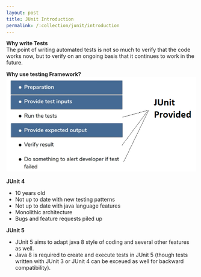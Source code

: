 ```yaml
---
layout: post
title: JUnit Introduction
permalink: /:collection/junit/introduction
---
```


**Why write Tests**  
The point of writing automated tests is not so much to verify that the code works now, but to verify on an ongoing basis that it continues to work in the future.

**Why use testing Framework?**  
![](https://github.com/arpit04tripathi/files-cdn/raw/cdn/junit/why-testing-framework.png)

**JUnit 4**
- 10 years old
- Not up to date with new testing patterns
- Not up to date with java language features
- Monolithic architecture
- Bugs and feature requests piled up

**JUnit 5**
* JUnit 5 aims to adapt java 8 style of coding and several other features as well.
* Java 8 is required to create and execute tests in JUnit 5 (though tests written with JUnit 3 or JUnit 4 can be exceued as well for backward compatibility).


